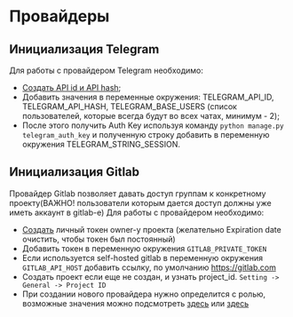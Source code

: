 # Провайдеры

## Инициализация Telegram

Для работы с провайдером Telegram необходимо:
- [Создать API id и API hash](https://my.telegram.org/apps);
- Добавить значения в переменные окружения: TELEGRAM_API_ID, TELEGRAM_API_HASH, TELEGRAM_BASE_USERS (список пользователей, которые всегда будут во всех чатах, минимум - 2);
- После этого получить Auth Key используя команду `python manage.py telegram_auth_key` и полученную строку добавить в переменную окружения TELEGRAM_STRING_SESSION.


## Инициализация Gitlab
Провайдер Gitlab позволяет давать доступ группам к конкретному проекту(ВАЖНО! пользователи которым дается доступ должны уже иметь аккаунт в gitlab-e)
Для работы с провайдером необходимо:
- [Создать](https://gitlab.com/-/profile/personal_access_tokens) личный токен owner-у проекта (желательно Expiration date очистить, чтобы токен был постоянный)
- Добавить токен в переменную окружения `GITLAB_PRIVATE_TOKEN`
- Если используется self-hosted gitlab в переменную окружения `GITLAB_API_HOST` добавить ссылку, по умолчанию https://gitlab.com
- Создать проект если еще не создан, и узнать project_id. `Setting -> General -> Project ID`
- При создании нового провайдера нужно определится с ролью, возможные значения можно подсмотреть [здесь](https://docs.gitlab.com/ee/api/members.html) или [здесь](gitlab/models.py)
